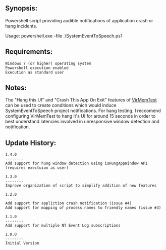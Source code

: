 
Synopsis:
-------------------------------
Powershell script providing audible notifications of application crash or hang incidents.

Usage:  powershell.exe -file .\SystemEventToSpeech.ps1

Requirements:
-------------------------------

	Windows 7 (or higher) operating system
	Powershell execution enabled
	Execution as standard user

Notes:
-------------------------------
The "Hang this UI" and "Crash This App On Exit" features of [VirMemTest](https://blogs.msdn.microsoft.com/aaron_margosis/2013/06/14/virtmemtest-a-utility-to-exercise-memory-and-other-operations/) can be used to create conditions which would induce SystemEventToSpeech project notifications.  For hang testing, I reccomend configuring VirMemTest to hang it's UI for around 15 seconds in order to best understand latencies involved in unresponsive window detection and notification.

Update History:
-------------------------------

	1.4.0
	--------
	Add support for hung window detection using isHungAppWindow API (requires exectuion as user)

	1.3.0
	--------
	Improve organization of script to simplify addition of new features

	1.2.0
	--------
	Add support for appliction crash notification (issue #4)
	Add support for mapping of process names to friendly names (issue #3)

	1.1.0
	--------
	Add support for multiple NT Event Log subscriptions

	1.0.0
	--------
	Initial Version
